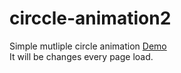 # circcle-animation2
Simple mutliple circle animation <a href="https://afsar-uddin.github.io/circcle-animation2/">Demo</a> <br>
It will be changes every page load.
